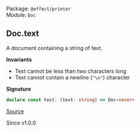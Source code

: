 Package: `@effect/printer`<br />
Module: `Doc`<br />

## Doc.text

A document containing a string of text.

**Invariants**
- Text cannot be less than two characters long
- Text cannot contain a newline (`"\n"`) character

**Signature**

```ts
declare const text: (text: string) => Doc<never>
```

[Source](https://github.com/Effect-TS/effect/tree/main/packages/printer/src/Doc.ts#L449)

Since v1.0.0